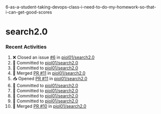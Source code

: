 6-as-a-student-taking-devops-class-i-need-to-do-my-homework-so-that-i-can-get-good-scores
# search2.0

### Recent Activities
<!--START_SECTION:activity-->
1. ❌ Closed an issue [#6](https://github.com/piol01/search2.0/issues/6) in [piol01/search2.0](https://github.com/piol01/search2.0)
2. 📝 Committed to [piol01/search2.0](https://github.com/piol01/search2.0/commit/99b3133be2b5795560147d5bb62afcd7c1ecdf60)
3. 📝 Committed to [piol01/search2.0](https://github.com/piol01/search2.0/commit/fff084785ec412670b1761020447cb9f4f782d22)
4. 🔀 Merged [PR #11](https://github.com/piol01/search2.0/pull/11) in [piol01/search2.0](https://github.com/piol01/search2.0)
5. 📥 Opened [PR #11](https://github.com/piol01/search2.0/pull/11) in [piol01/search2.0](https://github.com/piol01/search2.0)
6. 📝 Committed to [piol01/search2.0](https://github.com/piol01/search2.0/commit/fff084785ec412670b1761020447cb9f4f782d22)
7. 📝 Committed to [piol01/search2.0](https://github.com/piol01/search2.0/commit/fc59eeeb56487e6c74d7b0d4ade59f0a6ba8976e)
8. 📝 Committed to [piol01/search2.0](https://github.com/piol01/search2.0/commit/cbee821ecc817a0329d9c64929d28590d2684b9b)
9. 📝 Committed to [piol01/search2.0](https://github.com/piol01/search2.0/commit/2e87497025bff75508cd877d3f9457b3f8b0dcfe)
10. 🔀 Merged [PR #10](https://github.com/piol01/search2.0/pull/10) in [piol01/search2.0](https://github.com/piol01/search2.0)
<!--END_SECTION:activity-->

